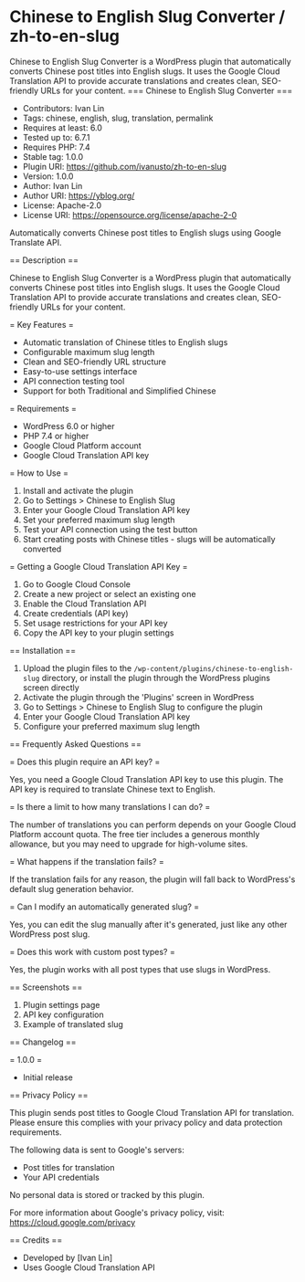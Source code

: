 # Chinese to English Slug Converter / zh-to-en-slug
Chinese to English Slug Converter is a WordPress plugin that automatically converts Chinese post titles into English slugs. It uses the Google Cloud Translation API to provide accurate translations and creates clean, SEO-friendly URLs for your content.
=== Chinese to English Slug Converter ===
* Contributors: Ivan Lin
* Tags: chinese, english, slug, translation, permalink
* Requires at least: 6.0
* Tested up to: 6.7.1
* Requires PHP: 7.4
* Stable tag: 1.0.0
* Plugin URI: https://github.com/ivanusto/zh-to-en-slug
* Version: 1.0.0
* Author: Ivan Lin
* Author URI: https://yblog.org/
* License: Apache-2.0
* License URI: https://opensource.org/license/apache-2-0

Automatically converts Chinese post titles to English slugs using Google Translate API.

== Description ==

Chinese to English Slug Converter is a WordPress plugin that automatically converts Chinese post titles into English slugs. It uses the Google Cloud Translation API to provide accurate translations and creates clean, SEO-friendly URLs for your content.

= Key Features =

* Automatic translation of Chinese titles to English slugs
* Configurable maximum slug length
* Clean and SEO-friendly URL structure
* Easy-to-use settings interface
* API connection testing tool
* Support for both Traditional and Simplified Chinese

= Requirements =

* WordPress 6.0 or higher
* PHP 7.4 or higher
* Google Cloud Platform account
* Google Cloud Translation API key

= How to Use =

1. Install and activate the plugin
2. Go to Settings > Chinese to English Slug
3. Enter your Google Cloud Translation API key
4. Set your preferred maximum slug length
5. Test your API connection using the test button
6. Start creating posts with Chinese titles - slugs will be automatically converted

= Getting a Google Cloud Translation API Key =

1. Go to Google Cloud Console
2. Create a new project or select an existing one
3. Enable the Cloud Translation API
4. Create credentials (API key)
5. Set usage restrictions for your API key
6. Copy the API key to your plugin settings

== Installation ==

1. Upload the plugin files to the `/wp-content/plugins/chinese-to-english-slug` directory, or install the plugin through the WordPress plugins screen directly
2. Activate the plugin through the 'Plugins' screen in WordPress
3. Go to Settings > Chinese to English Slug to configure the plugin
4. Enter your Google Cloud Translation API key
5. Configure your preferred maximum slug length

== Frequently Asked Questions ==

= Does this plugin require an API key? =

Yes, you need a Google Cloud Translation API key to use this plugin. The API key is required to translate Chinese text to English.

= Is there a limit to how many translations I can do? =

The number of translations you can perform depends on your Google Cloud Platform account quota. The free tier includes a generous monthly allowance, but you may need to upgrade for high-volume sites.

= What happens if the translation fails? =

If the translation fails for any reason, the plugin will fall back to WordPress's default slug generation behavior.

= Can I modify an automatically generated slug? =

Yes, you can edit the slug manually after it's generated, just like any other WordPress post slug.

= Does this work with custom post types? =

Yes, the plugin works with all post types that use slugs in WordPress.

== Screenshots ==

1. Plugin settings page
2. API key configuration
3. Example of translated slug

== Changelog ==

= 1.0.0 =
* Initial release

== Privacy Policy ==

This plugin sends post titles to Google Cloud Translation API for translation. Please ensure this complies with your privacy policy and data protection requirements.

The following data is sent to Google's servers:
* Post titles for translation
* Your API credentials

No personal data is stored or tracked by this plugin.

For more information about Google's privacy policy, visit: https://cloud.google.com/privacy

== Credits ==

* Developed by [Ivan Lin]
* Uses Google Cloud Translation API
